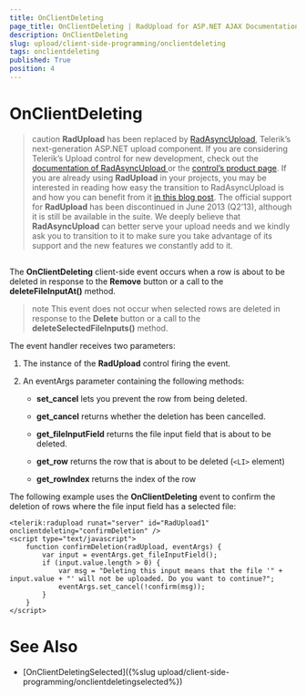 ```yaml
---
title: OnClientDeleting
page_title: OnClientDeleting | RadUpload for ASP.NET AJAX Documentation
description: OnClientDeleting
slug: upload/client-side-programming/onclientdeleting
tags: onclientdeleting
published: True
position: 4
---
```


# OnClientDeleting



>caution  **RadUpload** has been replaced by [RadAsyncUpload](https://demos.telerik.com/aspnet-ajax/asyncupload/examples/overview/defaultcs.aspx), Telerik’s next-generation ASP.NET upload component. If you are considering Telerik’s Upload control for new development, check out the [documentation of RadAsyncUpload ](https://www.telerik.com/help/aspnet-ajax/asyncupload-overview.html) or the [control’s product page](https://www.telerik.com/products/aspnet-ajax/asyncupload.aspx). If you are already using **RadUpload** in your projects, you may be interested in reading how easy the transition to RadAsyncUpload is and how you can benefit from it [in this blog post](https://blogs.telerik.com/blogs/12-12-05/the-case-of-telerik-s-new-old-asp.net-ajax-upload-control-radasyncupload). The official support for **RadUpload** has been discontinued in June 2013 (Q2’13), although it is still be available in the suite. We deeply believe that **RadAsyncUpload** can better serve your upload needs and we kindly ask you to transition to it to make sure you take advantage of its support and the new features we constantly add to it.
>


## 

The **OnClientDeleting** client-side event occurs when a row is about to be deleted in response to the **Remove** button or a call to the **deleteFileInputAt()** method.

>note This event does not occur when selected rows are deleted in response to the **Delete** button or a call to the **deleteSelectedFileInputs()** method.
>


The event handler receives two parameters:

1. The instance of the **RadUpload** control firing the event.

1. An eventArgs parameter containing the following methods:

	* **set_cancel** lets you prevent the row from being deleted.

	* **get_cancel** returns whether the deletion has been cancelled.

	* **get_fileInputField** returns the file input field that is about to be deleted.

	* **get_row** returns the row that is about to be deleted (`<LI>` element)

	* **get_rowIndex** returns the index of the row

The following example uses the **OnClientDeleting** event to confirm the deletion of rows where the file input field has a selected file:

````ASPNET
<telerik:radupload runat="server" id="RadUpload1" onclientdeleting="confirmDeletion" />
<script type="text/javascript">
    function confirmDeletion(radUpload, eventArgs) {
        var input = eventArgs.get_fileInputField();
        if (input.value.length > 0) {
            var msg = "Deleting this input means that the file '" + input.value + "' will not be uploaded. Do you want to continue?";
            eventArgs.set_cancel(!confirm(msg));
        }
    }
</script>
````





# See Also

 * [OnClientDeletingSelected]({%slug upload/client-side-programming/onclientdeletingselected%})
